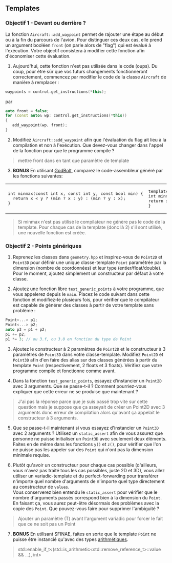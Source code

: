 ## Templates

### Objectif 1 - Devant ou derrière ?

La fonction `Aircraft::add_waypoint` permet de rajouter une étape au début ou à la fin du parcours de l'avion.
Pour distinguer ces deux cas, elle prend un argument booléen `front` (on parle alors de "flag") qui est évalué à l'exécution.
Votre objectif consistera à modifier cette fonction afin d'économiser cette évaluation.

1. Aujourd'hui, cette fonction n'est pas utilisée dans le code (oups).
   Du coup, pour être sûr que vos futurs changements fonctionneront correctement, commencez par modifier le code de la classe `Aircraft` de manière à remplacer :
```cpp
waypoints = control.get_instructions(*this);
```
par
```cpp
auto front = false;
for (const auto& wp: control.get_instructions(*this))
{
   add_waypoint(wp, front);
}
```

2. Modifiez `Aircraft::add_waypoint` afin que l'évaluation du flag ait lieu à la compilation et non à l'exécution.
   Que devez-vous changer dans l'appel de la fonction pour que le programme compile ?
> mettre front dans en tant que paramètre de template 

3. **BONUS** En utilisant [GodBolt](https://godbolt.org/), comparez le code-assembleur généré par les fonctions suivantes:
<table border="0">
 <tr>
    <td><pre lang="c++">
int minmax(const int x, const int y, const bool min) {
  return x &lt; y ? (min ? x : y) : (min ? y : x);
}</pre></td>
    <td><pre lang="c++">
template&lt;bool min&gt;
int minmax(const int x, const int y){
return x &lt; y ? (min ? x : y) : (min ? y : x);
}</pre></td>
 </tr>
</table>

> Si minmax n'est pas utilisé le compilateur ne génère pas le code de la template. Pour chaque cas de la template 
> (donc là 2) s'il sont utilisé, une nouvelle fonction est créée. 

### Objectif 2 - Points génériques

1. Reprenez les classes dans `geometry.hpp` et inspirez-vous de `Point2D` et `Point3D` pour définir une unique classe-template `Point` paramétrée par la dimension (nombre de coordonnées) et leur type (entier/float/double).
   Pour le moment, ajoutez simplement un constructeur par défaut à votre classe.

2. Ajoutez une fonction libre `test_generic_points` à votre programme, que vous appelerez depuis le `main`.
   Placez le code suivant dans cette fonction et modifiez-le plusieurs fois, pour vérifier que le compilateur est capable de générer des classes à partir de votre template sans problème :
```cpp
Point<...> p1;
Point<...> p2;
auto p3 = p1 + p2;
p1 += p2;
p1 *= 3; // ou 3.f, ou 3.0 en fonction du type de Point
```

3. Ajoutez le constructeur à 2 paramètres de `Point2D` et le constructeur à 3 paramètres de `Point3D` dans votre classe-template.
   Modifiez `Point2D` et `Point3D` afin d'en faire des alias sur des classes générées à partir du template `Point` (respectivement, 2 floats et 3 floats).
   Vérifiez que votre programme compile et fonctionne comme avant.

4. Dans la fonction `test_generic_points`, essayez d'instancier un `Point2D` avec 3 arguments.
   Que se passe-t-il ?
   Comment pourriez-vous expliquer que cette erreur ne se produise que maintenant ?
> J'ai pas la réponse parce que je suis passé trop vite sur cette question mais je suppose que ça asseyait de créer un 
> Point2D avec 3 arguments donc erreur de compilation alors qu'avant ça appelait le constructeur à 3 arguments.

5. Que se passe-t-il maintenant si vous essayez d'instancier un `Point3D` avec 2 arguments ?
   Utilisez un `static_assert` afin de vous assurez que personne ne puisse initialiser un `Point3D` avec seulement deux éléments.
   Faites en de même dans les fonctions `y()` et `z()`, pour vérifier que l'on ne puisse pas les appeler sur des `Point` qui n'ont pas la dimension minimale requise.

6. Plutôt qu'avoir un constructeur pour chaque cas possible (d'ailleurs, vous n'avez pas traité tous les cas possibles, juste 2D et 3D), vous allez utiliser un variadic-template et du perfect-forwarding pour transférer n'importe quel nombre d'arguments de n'importe quel type directement au constructeur de `values`.  
   Vous conserverez bien entendu le `static_assert` pour vérifier que le nombre d'arguments passés correspond bien à la dimension du `Point`.\
   En faisant ça, vous aurez peut-être désormais des problèmes avec la copie des `Point`.
   Que pouvez-vous faire pour supprimer l'ambiguité ?
> Ajouter un paramètre (T) avant l'argument variadic pour forcer le fait que ce ne soit pas un Point

7. **BONUS** En utilisant SFINAE, faites en sorte que le template `Point` ne puisse être instancié qu'avec des types [arithmétiques](https://en.cppreference.com/w/cpp/types/is_arithmetic).
> std::enable_if_t<(std::is_arithmetic<std::remove_reference_t<T>>::value && ...), int>
